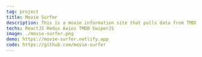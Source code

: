 ```yaml
---
tag: project
title: Movie Surfer
description: This is a movie information site that pulls data from TMDB API. It has a similar interface with netflix in only some part. 
techs: ReactJS Redux Axios TMDB SwiperJS
image: ./movie-surfer.png
demo: https://movie-surfer.netlify.app
code: https://github.com/movie-surfer
---
```


